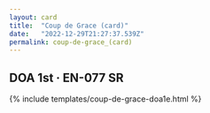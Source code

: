 ```yaml
---
layout: card
title:  "Coup de Grace (card)"
date:   "2022-12-29T21:27:37.539Z"
permalink: coup-de-grace_(card)
---
```


## DOA 1st &middot; EN-077 SR

{% include templates/coup-de-grace-doa1e.html %}
